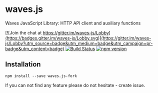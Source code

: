# waves.js
Waves JavaScript Library: HTTP API client and auxiliary functions

[![Join the chat at https://gitter.im/waves-js/Lobby](https://badges.gitter.im/waves-js/Lobby.svg)](https://gitter.im/waves-js/Lobby?utm_source=badge&utm_medium=badge&utm_campaign=pr-badge&utm_content=badge)
[![Build Status](https://travis-ci.org/gagarin55/waves.js.svg?branch=master)](https://travis-ci.org/gagarin55/waves.js)
[![npm version](https://badge.fury.io/js/waves.js.svg)](https://www.npmjs.com/package/waves.js)

## Installation
```npm install --save waves.js-fork```

If you can not find any feature please do not hesitate - create issue.
